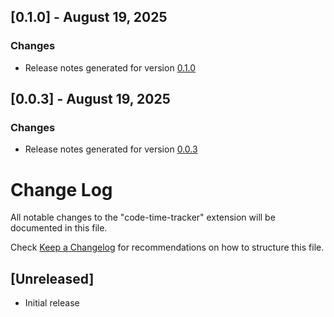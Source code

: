 ## [0.1.0] - August 19, 2025

### Changes
- Release notes generated for version [0.1.0](./.release-notes/0.1.0/release.md)

## [0.0.3] - August 19, 2025

### Changes
- Release notes generated for version [0.0.3](./.release-notes/0.0.3/release.md)

# Change Log

All notable changes to the "code-time-tracker" extension will be documented in this file.

Check [Keep a Changelog](http://keepachangelog.com/) for recommendations on how to structure this file.

## [Unreleased]

- Initial release